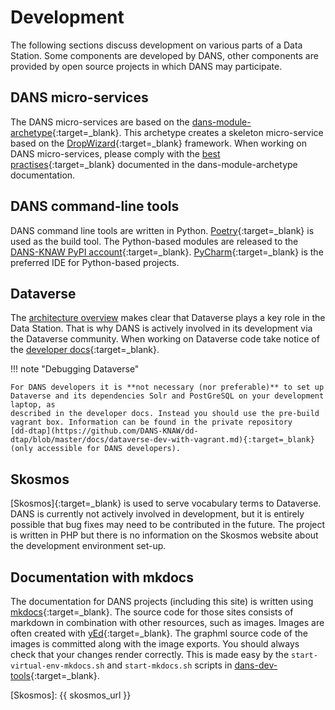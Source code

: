 Development
===========
The following sections discuss development on various parts of a Data Station. Some components are developed by DANS, other components are provided by open
source projects in which DANS may participate.

DANS micro-services
-------------------
The DANS micro-services are based on the [dans-module-archetype]{:target=_blank}. This archetype creates a skeleton micro-service based on the
[DropWizard]{:target=_blank} framework. When working on DANS micro-services, please comply with the [best practises]{:target=_blank} documented in the
dans-module-archetype documentation.

DANS command-line tools
-----------------------
DANS command line tools are written in Python. [Poetry]{:target=_blank} is used as the build tool. The Python-based modules are released to the
[DANS-KNAW PyPI account]{:target=_blank}. [PyCharm]{:target=_blank} is the preferred IDE for Python-based projects.

Dataverse
---------
The [architecture overview](index.md) makes clear that Dataverse plays a key role in the Data Station. That is why DANS is actively involved in its development
via the Dataverse community. When working on Dataverse code take notice of the [developer docs]{:target=_blank}.

!!! note "Debugging Dataverse"

    For DANS developers it is **not necessary (nor preferable)** to set up Dataverse and its dependencies Solr and PostGreSQL on your development laptop, as 
    described in the developer docs. Instead you should use the pre-build vagrant box. Information can be found in the private repository 
    [dd-dtap](https://github.com/DANS-KNAW/dd-dtap/blob/master/docs/dataverse-dev-with-vagrant.md){:target=_blank} (only accessible for DANS developers).

Skosmos
-------
[Skosmos]{:target=_blank} is used to serve vocabulary terms to Dataverse. DANS is currently not actively involved in development, but it is entirely possible that bug
fixes may need to be contributed in the future. The project is written in PHP but there is no information on the Skosmos website about the development
environment set-up.

Documentation with mkdocs
-------------------------
The documentation for DANS projects (including this site) is written using [mkdocs]{:target=_blank}. The source code for those sites consists of markdown in
combination with other resources, such as images. Images are often created with [yEd]{:target=_blank}. The graphml source code of the images is committed along
with the image exports. You should always check that your changes render correctly. This is made easy by the `start-virtual-env-mkdocs.sh` and `start-mkdocs.sh`
scripts in [dans-dev-tools]{:target=_blank}.


[dans-module-archetype]: https://dans-knaw.github.io/dans-module-archetype/

[DropWizard]: https://www.dropwizard.io/en/latest/

[best practises]: https://dans-knaw.github.io/dans-module-archetype/common-practices/

[Poetry]: https://python-poetry.org/docs/

[DANS-KNAW PyPI account]: https://pypi.org/user/DANS-KNAW/

[PyCharm]: https://www.jetbrains.com/pycharm/

[developer docs]: https://guides.dataverse.org/en/latest/developers/index.html

[mkdocs]: https://www.mkdocs.org/

[yEd]: https://www.yworks.com/products/yed

[dans-dev-tools]: https://github.com/DANS-KNAW/dans-dev-tools#dans-dev-tools

[Skosmos]: {{ skosmos_url }}